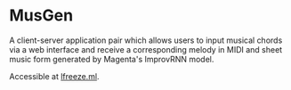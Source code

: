 # MusGen
A client-server application pair which allows users to input musical chords via a web interface and receive a corresponding melody in MIDI and sheet music form generated by Magenta's ImprovRNN model.

Accessible at [lfreeze.ml](http://lfreeze.ml).
